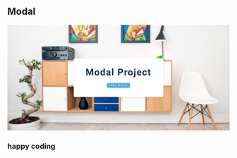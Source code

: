 ## Modal     
   
    
![alt text](<Screenshot 2024-02-17 221216.png>)        
                       
              
### happy coding